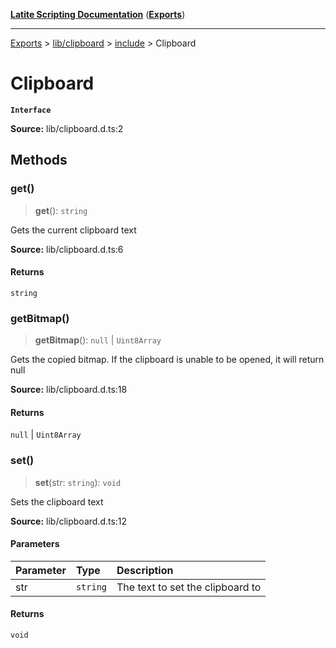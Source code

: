 [**Latite Scripting Documentation**](../../../../README.md) ([**Exports**](../../../../exports.md))

---

[Exports](../../../../exports.md) > [lib/clipboard](../../../index.md) > [include](../index.md) > Clipboard

# Clipboard

**`Interface`**

**Source:** lib/clipboard.d.ts:2

## Methods

### get()

> **get**(): `string`

Gets the current clipboard text

**Source:** lib/clipboard.d.ts:6

#### Returns

`string`

### getBitmap()

> **getBitmap**(): `null` \| `Uint8Array`

Gets the copied bitmap. If the clipboard is unable to be opened, it will return null

**Source:** lib/clipboard.d.ts:18

#### Returns

`null` \| `Uint8Array`

### set()

> **set**(str: `string`): `void`

Sets the clipboard text

**Source:** lib/clipboard.d.ts:12

#### Parameters

| Parameter | Type     | Description                      |
| :-------- | :------- | :------------------------------- |
| str       | `string` | The text to set the clipboard to |

#### Returns

`void`
